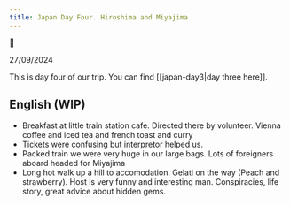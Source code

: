```yaml
---
title: Japan Day Four. Hiroshima and Miyajima
---
```


🌱

27/09/2024

This is day four of our trip. You can find [[japan-day3|day three here]].

## English (WIP)
- Breakfast at little train station cafe. Directed there by volunteer. Vienna coffee and iced tea and french toast and curry
- Tickets were confusing but interpretor helped us.
- Packed train we were very huge in our large bags. Lots of foreigners aboard headed for Miyajima
- Long hot walk up a hill to accomodation. Gelati on the way (Peach and strawberry). Host is very funny and interesting man. Conspiracies, life story, great advice about hidden gems.